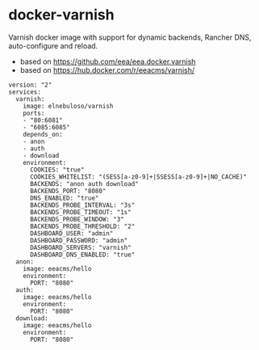 # docker-varnish

Varnish docker image with support for dynamic backends, Rancher DNS, auto-configure and reload.

- based on https://github.com/eea/eea.docker.varnish
- based on https://hub.docker.com/r/eeacms/varnish/

```
version: "2"
services:
  varnish:
    image: elnebuloso/varnish
    ports:
    - "80:6081"
    - "6085:6085"
    depends_on:
    - anon
    - auth
    - download
    environment:
      COOKIES: "true"
      COOKIES_WHITELIST: "(SESS[a-z0-9]+|SSESS[a-z0-9]+|NO_CACHE)"
      BACKENDS: "anon auth download"
      BACKENDS_PORT: "8080"
      DNS_ENABLED: "true"
      BACKENDS_PROBE_INTERVAL: "3s"
      BACKENDS_PROBE_TIMEOUT: "1s"
      BACKENDS_PROBE_WINDOW: "3"
      BACKENDS_PROBE_THRESHOLD: "2"
      DASHBOARD_USER: "admin"
      DASHBOARD_PASSWORD: "admin"
      DASHBOARD_SERVERS: "varnish"
      DASHBOARD_DNS_ENABLED: "true"
  anon:
    image: eeacms/hello
    environment:
      PORT: "8080"
  auth:
    image: eeacms/hello
    environment:
      PORT: "8080"
  download:
    image: eeacms/hello
    environment:
      PORT: "8080"
```